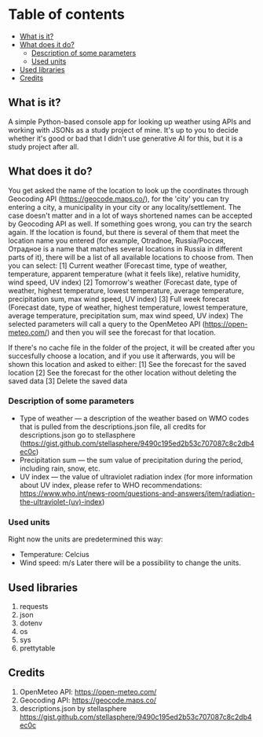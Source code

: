 # Table of contents
- [What is it?](#what-is-it)
- [What does it do?](#what-does-it-do)
    - [Description of some parameters](#description-of-some-parameters)
    - [Used units](#used-units)
- [Used libraries](#used-libraries)
- [Credits](#credits)

## What is it?
A simple Python-based console app for looking up weather using APIs and working with JSONs as a study project of mine. It's up to you to decide whether it's good or bad that I didn't use generative AI for this, but it is a study project after all.

## What does it do?
You get asked the name of the location to look up the coordinates through Geocoding API (https://geocode.maps.co/), for the 'city' you can try entering a city, a municipality in your city or any locality/settlement. The case doesn't matter and in a lot of ways shortened names can be accepted by Geocoding API as well.
If something goes wrong, you can try the search again.
If the location is found, but there is several of them that meet the location name you entered (for example, Otradnoe, Russia/Россия, Отрадное is a name that matches several locations in Russia in different parts of it), there will be a list of all available locations to choose from.
Then you can select:
[1] Current weather (Forecast time, type of weather, temperature, apparent temperature (what it feels like), relative humidity, wind speed, UV index)
[2] Tomorrow's weather (Forecast date, type of weather, highest temperature, lowest temperature, average temperature, precipitation sum, max wind speed, UV index)
[3] Full week forecast (Forecast date, type of weather, highest temperature, lowest temperature, average temperature, precipitation sum, max wind speed, UV index)
The selected parameters will call a query to the OpenMeteo API (https://open-meteo.com/) and then you will see the forecast for that location.

If there's no cache file in the folder of the project, it will be created after you succesfully choose a location, and if you use it afterwards, you will be shown this location and asked to either:
[1] See the forecast for the saved location
[2] See the forecast for the other location without deleting the saved data
[3] Delete the saved data

### Description of some parameters
- Type of weather — a description of the weather based on WMO codes that is pulled from the descriptions.json file, all credits for descriptions.json go to stellasphere (https://gist.github.com/stellasphere/9490c195ed2b53c707087c8c2db4ec0c)
- Precipitation sum — the sum value of precipitation during the period, including rain, snow, etc.
- UV index — the value of ultraviolet radiation index (for more information about UV index, please refer to WHO recommendations: https://www.who.int/news-room/questions-and-answers/item/radiation-the-ultraviolet-(uv)-index)

### Used units
Right now the units are predetermined this way:
- Temperature: Celcius
- Wind speed: m/s
Later there will be a possibility to change the units.

## Used libraries
1. requests
2. json
3. dotenv
4. os
5. sys
6. prettytable

## Credits
1. OpenMeteo API: https://open-meteo.com/
2. Geocoding API: https://geocode.maps.co/
3. descriptions.json by stellasphere https://gist.github.com/stellasphere/9490c195ed2b53c707087c8c2db4ec0c

